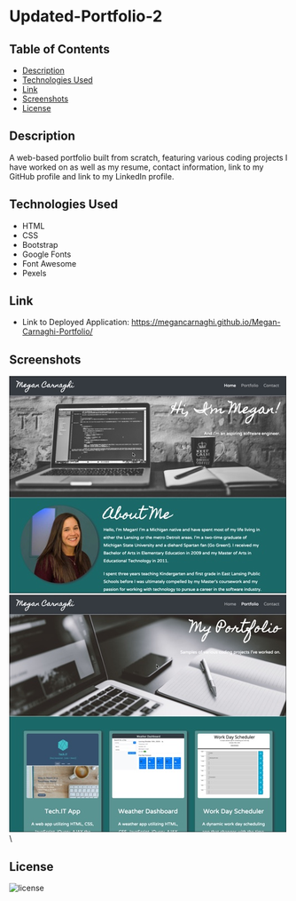 # Updated-Portfolio-2

## Table of Contents

- [Description](#description)
- [Technologies Used](#technologies-used)
- [Link](#link)
- [Screenshots](#screenshots)
- [License](#license)

## Description

A web-based portfolio built from scratch, featuring various coding projects I have worked on as well as my resume, contact information, link to my GitHub profile and link to my LinkedIn profile.

## Technologies Used

- HTML
- CSS
- Bootstrap
- Google Fonts
- Font Awesome
- Pexels

## Link

- Link to Deployed Application: https://megancarnaghi.github.io/Megan-Carnaghi-Portfolio/

## Screenshots

![Home Page](assets/Screenshots/home-page.jpg)\
![Portfolio Page](assets/Screenshots/portfolio.jpg)\

## License

![license](https://img.shields.io/badge/License-MIT-success)
